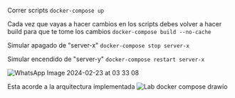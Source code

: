 Correr scripts
```docker-compose up```

Cada vez que vayas a hacer cambios en los scripts debes volver a hacer build para que te tome los cambios
```docker-compose build --no-cache```

Simular apagado de "server-x" 
```docker-compose stop server-x```

Simular encendido de "server-y"
```docker-compose restart server-x```

![WhatsApp Image 2024-02-23 at 03 33 08](https://github.com/juanca-uniandes/monitor-arquitecturas-agiles/assets/142238841/dd5cad57-8638-4831-914d-26fc815b30bb)

Esta acorde a la arquitectura implementada
![Lab docker compose drawio](https://github.com/juanca-uniandes/monitor-arquitecturas-agiles/assets/142238841/5d67b55b-b0a5-4638-a3fd-75a66e68087a)

